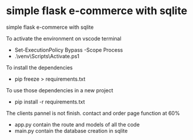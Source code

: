 # simple flask e-commerce with sqlite
 simple flask e-commerce with sqlite



To activate the environment on vscode terminal
- Set-ExecutionPolicy Bypass -Scope Process
- .\venv\Scripts\Activate.ps1

To install the dependencies
- pip freeze > requirements.txt

To use those dependencies in a new project
-   pip install -r requirements.txt

The clients pannel is not finish.
contact and order page function at 60%

*   app.py contain the route and models of all the code
*   main.py contain the database creation in sqlite